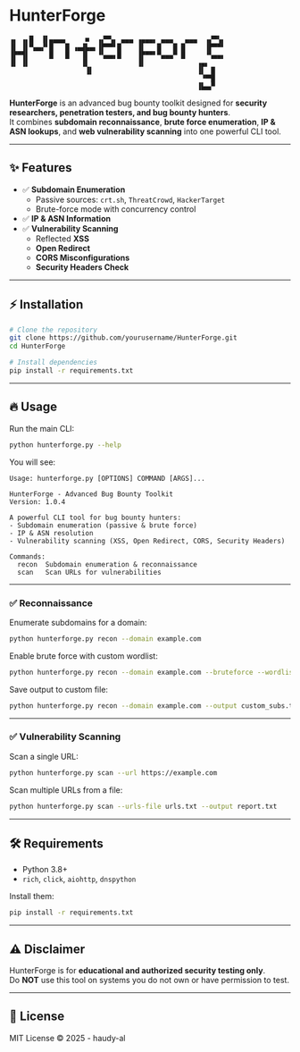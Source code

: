 # HunterForge

```
▗▖ ▗▖█  ▐▌▄▄▄▄     ■  ▗▞▀▚▖ ▄▄▄ ▗▄▄▄▖ ▄▄▄   ▄▄▄  ▗▞▀▚▖
▐▌ ▐▌▀▄▄▞▘█   █ ▗▄▟▙▄▖▐▛▀▀▘█    ▐▌   █   █ █     ▐▛▀▀▘
▐▛▀▜▌     █   █   ▐▌  ▝▚▄▄▖█    ▐▛▀▀▘▀▄▄▄▀ █     ▝▚▄▄▖
▐▌ ▐▌             ▐▌            ▐▌             ▗▄▖    
                   ▐▌                          ▐▌ ▐▌   
                                                ▝▀▜▌   
                                               ▐▙▄▞▘   
```

**HunterForge** is an advanced bug bounty toolkit designed for **security researchers, penetration testers, and bug bounty hunters**.  
It combines **subdomain reconnaissance**, **brute force enumeration**, **IP & ASN lookups**, and **web vulnerability scanning** into one powerful CLI tool.

---

## ✨ Features
- ✅ **Subdomain Enumeration**
  - Passive sources: `crt.sh`, `ThreatCrowd`, `HackerTarget`
  - Brute-force mode with concurrency control
- ✅ **IP & ASN Information**
- ✅ **Vulnerability Scanning**
  - Reflected **XSS**
  - **Open Redirect**
  - **CORS Misconfigurations**
  - **Security Headers Check**

---

## ⚡ Installation
```bash
# Clone the repository
git clone https://github.com/yourusername/HunterForge.git
cd HunterForge

# Install dependencies
pip install -r requirements.txt
```

---

## 🔥 Usage
Run the main CLI:
```bash
python hunterforge.py --help
```

You will see:
```
Usage: hunterforge.py [OPTIONS] COMMAND [ARGS]...

HunterForge - Advanced Bug Bounty Toolkit
Version: 1.0.4

A powerful CLI tool for bug bounty hunters:
- Subdomain enumeration (passive & brute force)
- IP & ASN resolution
- Vulnerability scanning (XSS, Open Redirect, CORS, Security Headers)

Commands:
  recon  Subdomain enumeration & reconnaissance
  scan   Scan URLs for vulnerabilities
```

---

### ✅ **Reconnaissance**
Enumerate subdomains for a domain:
```bash
python hunterforge.py recon --domain example.com
```

Enable brute force with custom wordlist:
```bash
python hunterforge.py recon --domain example.com --bruteforce --wordlist subdomains.txt --concurrency 200
```

Save output to custom file:
```bash
python hunterforge.py recon --domain example.com --output custom_subs.txt
```

---

### ✅ **Vulnerability Scanning**
Scan a single URL:
```bash
python hunterforge.py scan --url https://example.com
```

Scan multiple URLs from a file:
```bash
python hunterforge.py scan --urls-file urls.txt --output report.txt
```

---



## 🛠 Requirements
- Python 3.8+
- `rich`, `click`, `aiohttp`, `dnspython`

Install them:
```bash
pip install -r requirements.txt
```

---

## ⚠️ Disclaimer
HunterForge is for **educational and authorized security testing only**.  
Do **NOT** use this tool on systems you do not own or have permission to test.

---

## 📜 License
MIT License © 2025 - haudy-al
